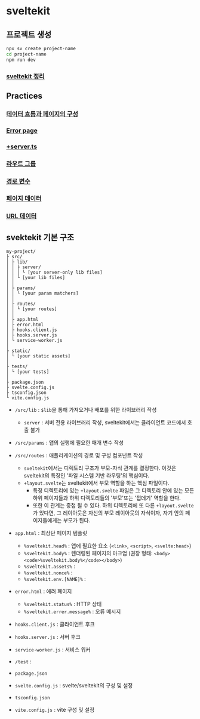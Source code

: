 # sveltekit
## 프로젝트 생성
~~~sh
npx sv create project-name
cd project-name
npm run dev
~~~

### [sveltekit 정리](https://ballboydev.github.io/post/117)

## Practices
### [데이터 흐름과 페이지의 구성](<src/routes/render/데이터 흐름과 페이지의 구성.md>)

### [Error page](<src/routes/error/Error page.md>)

### [+server.ts](<src/routes/server/서버 핸들러.md>)

### [라우트 그룹](<src/routes/route_group/라우트 그룹.md>)

### [경로 변수](<src/routes/path_param/경로 변수.md>)

### [페이지 데이터](<src/routes/page_data/페이지 데이터.md>)

### [URL 데이터](<src/routes/url_data/URL Data.md>)


## svektekit 기본 구조

~~~
my-project/
├ src/
│ ├ lib/
│ │ ├ server/
│ │ │ └ [your server-only lib files]
│ │ └ [your lib files]
│ │
│ ├ params/
│ │ └ [your param matchers]
│ │
│ ├ routes/
│ │ └ [your routes]
│ │
│ ├ app.html
│ ├ error.html
│ ├ hooks.client.js
│ ├ hooks.server.js
│ └ service-worker.js
│ 
├ static/
│ └ [your static assets]
│
├ tests/
│ └ [your tests]
│
├ package.json
├ svelte.config.js
├ tsconfig.json
└ vite.config.js
~~~

- `/src/lib` : `$lib`을 통해 가져오거나 배포를 위한 라이브러리 작성
    - `server` : 서버 전용 라이브러리 작성, sveltekit에서는 클라이언트 코드에서 호출 불가

- `/src/params` : 앱의 실행에 필요한 매개 변수 작성

- `/src/routes` : 애플리케이션의 경로 및 구성 컴포넌트 작성
    - `sveltekit`에서는 디렉토리 구조가 부모-자식 관계를 결정한다. 이것은 sveltekit의 특징인 '파일 시스템 기반 라우팅'의 핵심이다.
    - `+layout.svelte`는 sveltekit에서 부모 역할을 하는 핵심 파일이다.
        - 특정 디렉토리에 있는 `+layout.svelte` 파일은 그 디렉토리 안에 있는 모든 하위 페이지들과 하위 디렉토리들의 '부모'또는 '껍데기' 역할을 한다.
        - 또한 이 관계는 중첩 될 수 있다. 하위 디렉토리에 또 다른 `+layout.svelte`가 있다면, 그 레이아웃은 자신의 부모 레이아웃의 자식이자, 자기 안의 페이지들에게는 부모가 된다.

- `app.html` : 최상단 페이지 템플릿
    - `%sveltekit.head%` : 앱에 필요한 요소 (`<link>`, `<script>`, `<svelte:head>`)
    - `%sveltekit.body%` : 렌더링된 페이지의 마크업 (권장 형태: `<body><code>%sveltekit.body%</code></body>`)
    - `%sveltekit.assets%` : 
    - `%sveltekit.nonce%` : 
    - `%sveltekit.env.[NAME]%` : 

- `error.html` : 에러 페이지
    - `%sveltekit.status%` : HTTP 상태
    - `%sveltekit.errer.message%` : 오류 메시지

- `hooks.client.js` : 클라이언트 후크

- `hooks.server.js` : 서버 후크

- `service-worker.js` : 서비스 워커

- `/test` : 

- `package.json`

- `svelte.config.js` : svelte/sveltekit의 구성 및 설정

- `tsconfig.json`

- `vite.config.js` : vite 구성 및 설정